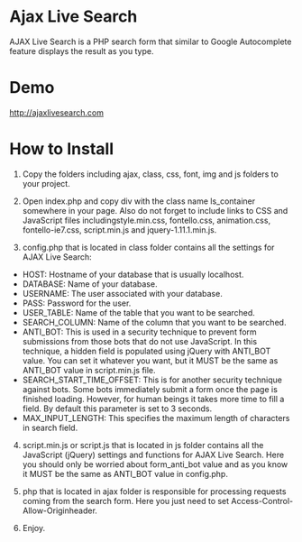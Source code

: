 Ajax Live Search
================

AJAX Live Search is a PHP search form that similar to Google Autocomplete feature displays the result as you type.

Demo
================
http://ajaxlivesearch.com

How to Install
================
1. Copy the folders including ajax, class, css, font, img and js folders to your project.

2. Open index.php and copy div with the class name ls_container somewhere in your page. Also do not forget to include links to CSS and JavaScript files includingstyle.min.css, fontello.css, animation.css, fontello-ie7.css, script.min.js and jquery-1.11.1.min.js.

3. config.php that is located in class folder contains all the settings for AJAX Live Search:

- HOST: Hostname of your database that is usually localhost.
- DATABASE: Name of your database.
- USERNAME: The user associated with your database.
- PASS: Password for the user.
- USER_TABLE: Name of the table that you want to be searched.
- SEARCH_COLUMN: Name of the column that you want to be searched.
- ANTI_BOT: This is used in a security technique to prevent form submissions from those bots that do not use JavaScript.
In this technique, a hidden field is populated using jQuery with ANTI_BOT value. 
You can set it whatever you want, but it MUST be the same as ANTI_BOT value in script.min.js file.
- SEARCH_START_TIME_OFFSET: This is for another security technique against bots. Some bots immediately submit a form once the page is finished loading. However, for human beings it takes more time to fill a field. By default this parameter is set to 3 seconds.
- MAX_INPUT_LENGTH: This specifies the maximum length of characters in search field.

4. script.min.js or script.js that is located in js folder contains all the JavaScript (jQuery) settings and functions for AJAX Live Search. Here you should only be worried about form_anti_bot value and as you know it MUST be the same as ANTI_BOT value in config.php.

5. php that is located in ajax folder is responsible for processing requests coming from the search form. Here you just need to set Access-Control-Allow-Originheader.

6. Enjoy.
